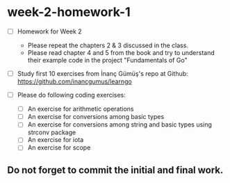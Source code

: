 # week-2-homework-1

- [ ] Homework for Week 2
    - Please repeat the chapters 2 & 3 discussed in the class. 
    - Please read chapter 4 and 5 from the book and try to understand their example code in the project "Fundamentals of Go"

- [ ] Study first 10 exercises from İnanç Gümüş's repo at Github: https://github.com/inancgumus/learngo

- [ ] Please do following coding exercises:
  - [ ] An exercise for arithmetic operations
  - [ ] An exercise for conversions among basic types
  - [ ] An exercise for conversions among string and basic types using strconv package
  - [ ] An exercise for iota
  - [ ] An exercise for scope
    
## Do not forget to commit the initial and final work.
